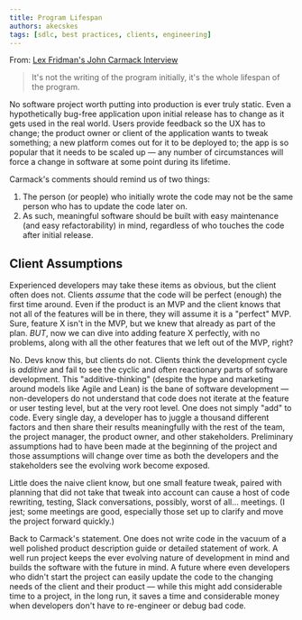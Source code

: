```yaml
---
title: Program Lifespan 
authors: akecskes
tags: [sdlc, best practices, clients, engineering]
---
```


From: [Lex Fridman's John Carmack Interview](https://youtu.be/RfWGJS7rckk?t=163)

<blockquote>It's not the writing of the program initially, it's the whole lifespan of the program.</blockquote>

No software project worth putting into production is ever truly static. Even a hypothetically bug-free application upon initial release has to change as it gets used in the real world. Users provide feedback so the UX has to change; the product owner or client of the application wants to tweak something; a new platform comes out for it to be deployed to; the app is so popular that it needs to be scaled up &mdash; any number of circumstances will force a change in software at some point during its lifetime.

<!--truncate-->

Carmack's comments should remind us of two things:

1. The person (or people) who initially wrote the code may not be the same person who has to update the code later on.
2. As such, meaningful software should be built with easy maintenance (and easy refactorability) in mind, regardless of who touches the code after initial release.

## Client Assumptions

Experienced developers may take these items as obvious, but the client often does not. Clients _assume_ that the code will be perfect (enough) the first time around. Even if the product is an MVP and the client knows that not all of the features will be in there, they will assume it is a "perfect" MVP. Sure, feature X isn't in the MVP, but we knew that already as part of the plan. _BUT_, now we can dive into adding feature X perfectly, with no problems, along with all the other features that we left out of the MVP, right?

No. Devs know this, but clients do not. Clients think the development cycle is _additive_ and fail to see the cyclic and often reactionary parts of software development. This "additive-thinking" (despite the hype and marketing around models like Agile and Lean) is the bane of software development &mdash; non-developers do not understand that code does not iterate at the feature or user testing level, but at the very root level. One does not simply "add" to code. Every single day, a developer has to juggle a thousand different factors and then share their results meaningfully with the rest of the team, the project manager, the product owner, and other stakeholders. Preliminary assumptions had to have been made at the beginning of the project and those assumptions will change over time as both the developers and the stakeholders see the evolving work become exposed.

Little does the naive client know, but one small feature tweak, paired with planning that did not take that tweak into account can cause a host of code rewriting, testing, Slack conversations, possibly, worst of all... meetings. (I jest; some meetings are good, especially those set up to clarify and move the project forward quickly.)

Back to Carmack's statement. One does not write code in the vacuum of a well polished product description guide or detailed statement of work. A well run project keeps the ever evolving nature of development in mind and builds the software with the future in mind. A future where even developers who didn't start the project can easily update the code to the changing needs of the client and their product &mdash; while this might add considerable time to a project, in the long run, it saves a time and considerable money when developers don't have to re-engineer or debug bad code.
